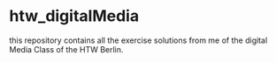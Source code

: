 # htw_digitalMedia

this repository contains all the exercise solutions from me of the digital Media Class of the HTW Berlin.
